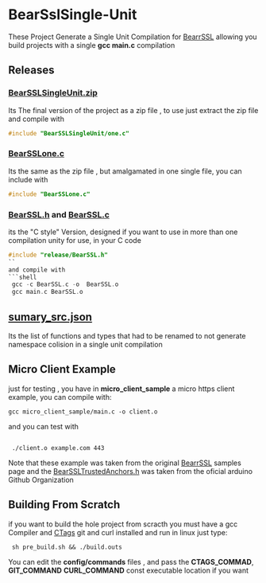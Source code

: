 # BearSslSingle-Unit
These Project Generate a Single Unit Compilation for [BearrSSL](https://bearssl.org/) allowing you build
projects  with a single **gcc main.c** compilation

## Releases
### [BearSSLSingleUnit.zip](https://github.com/OUIsolutions/BearSslSingle-Unit/releases/download/v0.001/BearSSLSingleUnit.zip)

Its The final version of the project as a zip file , to use just extract the zip file and compile with

```c
#include "BearSSLSingleUnit/one.c"
```
### [BearSSLone.c](https://github.com/OUIsolutions/BearSslSingle-Unit/releases/download/v0.001/BearSSLone.c)

Its the same as the zip file , but amalgamated in one single file, you can include with

```c
#include "BearSSLone.c"
```
### [BearSSL.h](https://github.com/OUIsolutions/BearSslSingle-Unit/releases/download/v0.001/BearSSL.h) and [BearSSL.c](https://github.com/OUIsolutions/BearSslSingle-Unit/releases/download/v0.001/BearSSL.c)
its the "C style" Version, designed if you want to use in more than one compilation
unity
for use, in your C code

```c
#include "release/BearSSL.h"
``
and compile with
```shell
 gcc -c BearSSL.c -o  BearSSL.o
 gcc main.c BearSSL.o
 ```
 ## [sumary_src.json](https://github.com/OUIsolutions/BearSslSingle-Unit/releases/download/v0.001/sumary_src.json)
 Its the list of functions and types that had to be renamed to not generate namespace colision
 in a single unit compilation

## Micro Client Example
just for testing , you have in **micro_client_sample** a micro https client example,
you can compile with:
```shell
gcc micro_client_sample/main.c -o client.o
```
and you can test with
```shell

 ./client.o example.com 443
```
Note that these example was taken from the original  [BearrSSL](https://bearssl.org/)  samples page
and the [BearSSLTrustedAnchors.h](https://github.com/arduino-libraries/ArduinoBearSSL/blob/master/src/BearSSLTrustAnchors.h)
was taken from the oficial arduino Github Organization

## Building From Scratch
if you want to build the hole project from scracth you must have a gcc  Compiler
and [CTags](https://github.com/universal-ctags/ctags) git  and curl installed and run in linux
just type:
```shel
 sh pre_build.sh && ./build.outs
```
You can edit the **config/commands** files , and pass the
**CTAGS_COMMAD**, **GIT_COMMAND** **CURL_COMMAND**  const  executable location if you want
